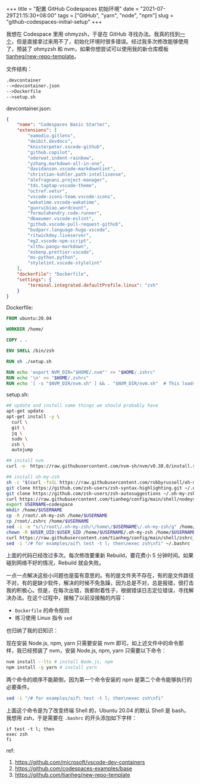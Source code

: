 +++
title = "配置 GitHub Codespaces 初始环境"
date = "2021-07-29T21:15:30+08:00"
tags = ["GitHub", "yarn", "node", "npm"]
slug = "github-codespaces-initial-setup"
+++

我想在 Codespace 里用 ohmyzsh，于是在 GitHub 寻找办法。我真的找到[一个](https://github.com/codespaces-examples/base)，但是直接拿过来用不了，初始化环境时很多错误。经过我多次修改能够使用了，预装了 ohmyzsh 和 nvm，如果你想尝试可以使用我的新仓库模板 [tianheg/new-repo-template](https://github.com/tianheg/new-repo-template)。

文件结构：

```txt
.devcontainer
-->devcontainer.json
-->Dockerfile
-->setup.sh
```

devcontainer.json:

```json
{
    "name": "Codespaces Basic Starter",
    "extensions": [
        "eamodio.gitlens",
        "deibit.devdocs",
        "knisterpeter.vscode-github",
        "github.copilot",
        "oderwat.indent-rainbow",
        "yzhang.markdown-all-in-one",
        "davidanson.vscode-markdownlint",
        "christian-kohler.path-intellisense",
        "alefragnani.project-manager",
        "tds.taptap-vscode-theme",
        "octref.vetur",
        "vscode-icons-team.vscode-icons",
        "wakatime.vscode-wakatime",
        "guoruibiao.wordcount",
        "formulahendry.code-runner",
        "dbaeumer.vscode-eslint",
        "github.vscode-pull-request-github",
        "budparr.language-hugo-vscode",
        "ritwickdey.liveserver",
        "eg2.vscode-npm-script",
        "xlthu.pangu-markdown",
        "esbenp.prettier-vscode",
        "ms-python.python",
        "stylelint.vscode-stylelint"
    ],
    "dockerFile": "Dockerfile",
    "settings": {
        "terminal.integrated.defaultProfile.linux": "zsh"
    }
}
```

Dockerfile:

```dockerfile
FROM ubuntu:20.04

WORKDIR /home/

COPY . .

ENV SHELL /bin/zsh

RUN sh ./setup.sh

RUN echo 'export NVM_DIR="$HOME/.nvm"' >> "$HOME/.zshrc"
RUN echo '\n' >> "$HOME/.zshrc"
RUN echo '[ -s "$NVM_DIR/nvm.sh" ] && . "$NVM_DIR/nvm.sh"  # This loads nvm' >> "$HOME/.zshrc"
```

setup.sh:

```sh
## update and install some things we should probably have
apt-get update
apt-get install -y \
  curl \
  git \
  jq \
  sudo \
  zsh \
  autojump

## install nvm
curl -o- https://raw.githubusercontent.com/nvm-sh/nvm/v0.38.0/install.sh | bash

## install oh-my-zsh
sh -c "$(curl -fsSL https://raw.githubusercontent.com/robbyrussell/oh-my-zsh/master/tools/install.sh)"
git clone https://github.com/zsh-users/zsh-syntax-highlighting.git ~/.oh-my-zsh/plugins/zsh-syntax-highlighting # install on /root/
git clone https://github.com/zsh-users/zsh-autosuggestions ~/.oh-my-zsh/plugins/zsh-autosuggestions # install on /root/
curl https://raw.githubusercontent.com/tianheg/config/main/shell/nodeys.zsh-theme --output ~/.oh-my-zsh/themes/nodeys.zsh-theme
export USERNAME=codespace
mkdir /home/$USERNAME
cp -R /root/.oh-my-zsh /home/$USERNAME
cp /root/.zshrc /home/$USERNAME
sed -i -e "s/\/root\/.oh-my-zsh/\/home\/$USERNAME\/.oh-my-zsh/g" /home/$USERNAME/.zshrc # select "/root/.oh-my-zsh", replace it with "/home/$USERNAME/.oh-my-zsh"
chown -R $USER_UID:$USER_GID /home/$USERNAME/.oh-my-zsh /home/$USERNAME/.zshrc
curl https://raw.githubusercontent.com/tianheg/config/main/shell/zshrc_codespace --output ~/.zshrc
sed -i "/# for examples/aif\ test -t l; then\nexec zsh\nfi" ~/.bashrc
```

上面的代码已经改过多次。每次修改要重新 Rebuild，要花费小 5 分钟时间。如果碰到网络不好的情况，Rebuild 就会失败。

一点一点解决这些小问题也是蛮有意思的。有的是文件夹不存在，有的是文件路径不对，有的是缺少软件，解决的时候不免急躁，因为总是不对，总是报错，很打击我的积极心。但是，在每次出错，我都耐着性子，根据错误日志定位错误，寻找解决办法。在这个过程中，接触了以前没接触的内容：

- `Dockerfile` 的命令规则
- 练习使用 Linux 指令 `sed`

也归纳了我的旧知识：

现在安装 Node.js, npm, yarn 只需要安装 nvm 即可。如上述文件中的命令那样，我已经预装了 nvm，安装 Node.js, npm, yarn 只需要以下命令：

```sh
nvm install --lts # install Node.js, npm
npm install -g yarn # install yarn
```

两个命令的顺序不能颠倒，因为第一个命令安装的 npm 是第二个命令能够执行的必要条件。

```sh
sed -i "/# for examples/aif\ test -t l; then\nexec zsh\nfi"
```

上面这个命令是为了改变终端 Shell 的，Ubuntu 20.04 的默认 Shell 是 bash，我想用 zsh，于是需要在 `.bashrc` 的开头添加如下字样：

```bashrc
if test -t l; then
exec zsh
fi
```

ref:

1. <https://github.com/microsoft/vscode-dev-containers>
2. <https://github.com/codespaces-examples/base>
3. <https://github.com/tianheg/new-repo-template>
